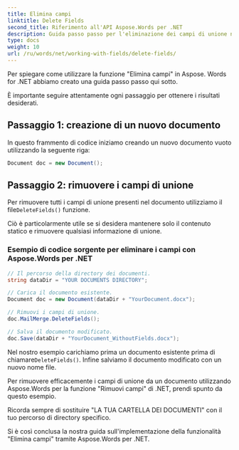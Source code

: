 ```yaml
---
title: Elimina campi
linktitle: Delete Fields
second_title: Riferimento all'API Aspose.Words per .NET
description: Guida passo passo per l'eliminazione dei campi di unione nei documenti di Word utilizzando Aspose.Words per .NET.
type: docs
weight: 10
url: /ru/words/net/working-with-fields/delete-fields/
---
```


Per spiegare come utilizzare la funzione "Elimina campi" in Aspose. Words for .NET abbiamo creato una guida passo passo qui sotto. 

È importante seguire attentamente ogni passaggio per ottenere i risultati desiderati. 

## Passaggio 1: creazione di un nuovo documento

In questo frammento di codice iniziamo creando un nuovo documento vuoto utilizzando la seguente riga: 

```csharp
Document doc = new Document();
```

## Passaggio 2: rimuovere i campi di unione

 Per rimuovere tutti i campi di unione presenti nel documento utilizziamo il file`DeleteFields()` funzione. 

Ciò è particolarmente utile se si desidera mantenere solo il contenuto statico e rimuovere qualsiasi informazione di unione. 

### Esempio di codice sorgente per eliminare i campi con Aspose.Words per .NET

```csharp
// Il percorso della directory dei documenti.
string dataDir = "YOUR DOCUMENTS DIRECTORY";

// Carica il documento esistente.
Document doc = new Document(dataDir + "YourDocument.docx");

// Rimuovi i campi di unione.
doc.MailMerge.DeleteFields();

// Salva il documento modificato.
doc.Save(dataDir + "YourDocument_WithoutFields.docx");
```

 Nel nostro esempio carichiamo prima un documento esistente prima di chiamare`DeleteFields()`. Infine salviamo il documento modificato con un nuovo nome file. 

Per rimuovere efficacemente i campi di unione da un documento utilizzando Aspose.Words per la funzione "Rimuovi campi" di .NET, prendi spunto da questo esempio. 

Ricorda sempre di sostituire "LA TUA CARTELLA DEI DOCUMENTI" con il tuo percorso di directory specifico. 

Si è così conclusa la nostra guida sull'implementazione della funzionalità "Elimina campi" tramite Aspose.Words per .NET.